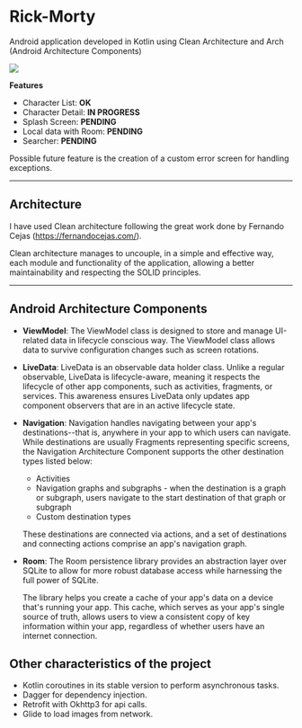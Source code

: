 # Rick-Morty
Android application developed in Kotlin using Clean Architecture and Arch (Android Architecture Components)

<img src="https://pixel.nymag.com/imgs/daily/vulture/2018/06/07/magazine/rick-and-morty/lede.w700.h467.jpg">

**Features**

- Character List: **OK**
- Character Detail: **IN PROGRESS**
- Splash Screen: **PENDING**
- Local data with Room: **PENDING**
- Searcher: **PENDING**

Possible future feature is the creation of a custom error screen for handling exceptions.

---

## Architecture

I have used Clean architecture following the great work done by Fernando Cejas (<a>https://fernandocejas.com/</a>).

Clean architecture manages to uncouple, in a simple and effective way, each module and functionality of the application, allowing a better maintainability and respecting the SOLID principles.

---

## Android Architecture Components

* **ViewModel**: The ViewModel class is designed to store and manage UI-related data in lifecycle conscious way. The ViewModel class allows data to survive configuration changes such as screen rotations.
* **LiveData**: LiveData is an observable data holder class. Unlike a regular observable, LiveData is lifecycle-aware, meaning it respects the lifecycle of other app components, such as activities, fragments, or services. This awareness ensures LiveData only updates app component observers that are in an active lifecycle state.
* **Navigation**: Navigation handles navigating between your app's destinations--that is, anywhere in your app to which users can navigate. While destinations are usually Fragments representing specific screens, the Navigation Architecture Component supports the other destination types listed below:
  - Activities
  - Navigation graphs and subgraphs - when the destination is a graph or subgraph, users navigate to the start destination of that graph or subgraph
  - Custom destination types

  These destinations are connected via actions, and a set of destinations and connecting actions comprise an app's navigation graph. 
* **Room**: The Room persistence library provides an abstraction layer over SQLite to allow for more robust database access while harnessing the full power of SQLite.

  The library helps you create a cache of your app's data on a device that's running your app. This cache, which serves as your app's single source of truth, allows users to view a consistent copy of key information within your app, regardless of whether users have an internet connection.
  
## Other characteristics of the project

* Kotlin coroutines in its stable version to perform asynchronous tasks.
* Dagger for dependency injection.
* Retrofit with Okhttp3 for api calls.
* Glide to load images from network.
